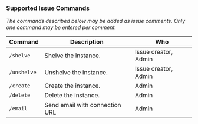 ### Supported Issue Commands

_The commands described below may be added as issue comments. Only one command
may be entered per comment._

| Command     | Description                    | Who                  |
| ----------- | ------------------------------ | -------------------- |
| `/shelve`   | Shelve the instance.           | Issue creator, Admin |
| `/unshelve` | Unshelve the instance.         | Issue creator, Admin |
| `/create`   | Create the instance.           | Admin                |
| `/delete`   | Delete the instance.           | Admin                |
| `/email`    | Send email with connection URL | Admin                |
